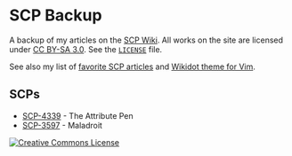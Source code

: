# SCP Backup
A backup of my articles on the [SCP Wiki](http://www.scp-wiki.net). All works on the site are licensed under [CC BY-SA 3.0](https://creativecommons.org/licenses/by-sa/3.0/). See the [`LICENSE`](https://github.com/ammongit/scp/blob/master/LICENSE.md) file.

See also my list of [favorite SCP articles](https://ammonsmith.me/favorite-scp.html) and [Wikidot theme for Vim](https://github.com/ammongit/vim-wikidot).

## SCPs
* [SCP-4339](http://www.scp-wiki.net/scp-4339) - The Attribute Pen
* [SCP-3597](http://www.scp-wiki.net/scp-3597) - Maladroit

[![Creative Commons License](https://i.creativecommons.org/l/by-sa/3.0/88x31.png)](http://creativecommons.org/licenses/by-sa/3.0/)
